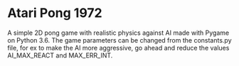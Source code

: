 # Atari Pong 1972
A simple 2D pong game with realistic physics against AI made with Pygame on Python 3.6. 
                The game parameters can be changed from the constants.py file, for ex to make 
                the AI ​​more aggressive, go ahead and reduce the values AI_MAX_REACT and MAX_ERR_INT.

